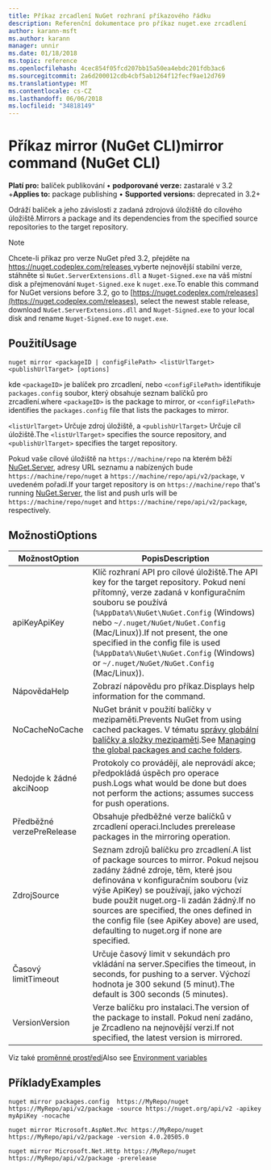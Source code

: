 ```yaml
---
title: Příkaz zrcadlení NuGet rozhraní příkazového řádku
description: Referenční dokumentace pro příkaz nuget.exe zrcadlení
author: karann-msft
ms.author: karann
manager: unnir
ms.date: 01/18/2018
ms.topic: reference
ms.openlocfilehash: 4cec854f05fcd207bb15a50ea4ebdc201fdb3ac6
ms.sourcegitcommit: 2a6d200012cdb4cbf5ab1264f12fecf9ae12d769
ms.translationtype: MT
ms.contentlocale: cs-CZ
ms.lasthandoff: 06/06/2018
ms.locfileid: "34818149"
---
```

# <a name="mirror-command-nuget-cli"></a><span data-ttu-id="13c8e-103">Příkaz mirror (NuGet CLI)</span><span class="sxs-lookup"><span data-stu-id="13c8e-103">mirror command (NuGet CLI)</span></span>

<span data-ttu-id="13c8e-104">**Platí pro:** balíček publikování &bullet; **podporované verze:** zastaralé v 3.2 +</span><span class="sxs-lookup"><span data-stu-id="13c8e-104">**Applies to:** package publishing &bullet; **Supported versions:** deprecated in 3.2+</span></span>

<span data-ttu-id="13c8e-105">Odráží balíček a jeho závislosti z zadaná zdrojová úložiště do cílového úložiště.</span><span class="sxs-lookup"><span data-stu-id="13c8e-105">Mirrors a package and its dependencies from the specified source repositories to the target repository.</span></span>

> [!NOTE]
> <span data-ttu-id="13c8e-106">Chcete-li příkaz pro verze NuGet před 3.2, přejděte na [ https://nuget.codeplex.com/releases ](https://nuget.codeplex.com/releases)vyberte nejnovější stabilní verze, stáhněte si `NuGet.ServerExtensions.dll` a `Nuget-Signed.exe` na váš místní disk a přejmenování `Nuget-Signed.exe` k `nuget.exe`.</span><span class="sxs-lookup"><span data-stu-id="13c8e-106">To enable this command for NuGet versions before 3.2, go to [https://nuget.codeplex.com/releases](https://nuget.codeplex.com/releases), select the newest stable release, download `NuGet.ServerExtensions.dll` and `Nuget-Signed.exe` to your local disk and rename `Nuget-Signed.exe` to `nuget.exe`.</span></span>

## <a name="usage"></a><span data-ttu-id="13c8e-107">Použití</span><span class="sxs-lookup"><span data-stu-id="13c8e-107">Usage</span></span>

```cli
nuget mirror <packageID | configFilePath> <listUrlTarget> <publishUrlTarget> [options]
```

<span data-ttu-id="13c8e-108">kde `<packageID>` je balíček pro zrcadlení, nebo `<configFilePath>` identifikuje `packages.config` soubor, který obsahuje seznam balíčků pro zrcadlení.</span><span class="sxs-lookup"><span data-stu-id="13c8e-108">where `<packageID>` is the package to mirror, or `<configFilePath>` identifies the `packages.config` file that lists the packages to mirror.</span></span>

<span data-ttu-id="13c8e-109">`<listUrlTarget>` Určuje zdroj úložiště, a `<publishUrlTarget>` Určuje cíl úložiště.</span><span class="sxs-lookup"><span data-stu-id="13c8e-109">The `<listUrlTarget>` specifies the source repository, and `<publishUrlTarget>` specifies the target repository.</span></span>

<span data-ttu-id="13c8e-110">Pokud vaše cílové úložiště na `https://machine/repo` na kterém běží [NuGet.Server](../hosting-packages/nuget-server.md), adresy URL seznamu a nabízených bude `https://machine/repo/nuget` a `https://machine/repo/api/v2/package`, v uvedeném pořadí.</span><span class="sxs-lookup"><span data-stu-id="13c8e-110">If your target repository is on `https://machine/repo` that's running [NuGet.Server](../hosting-packages/nuget-server.md), the list and push urls will be `https://machine/repo/nuget` and `https://machine/repo/api/v2/package`, respectively.</span></span>

## <a name="options"></a><span data-ttu-id="13c8e-111">Možnosti</span><span class="sxs-lookup"><span data-stu-id="13c8e-111">Options</span></span>

| <span data-ttu-id="13c8e-112">Možnost</span><span class="sxs-lookup"><span data-stu-id="13c8e-112">Option</span></span> | <span data-ttu-id="13c8e-113">Popis</span><span class="sxs-lookup"><span data-stu-id="13c8e-113">Description</span></span> |
| --- | --- |
| <span data-ttu-id="13c8e-114">apiKey</span><span class="sxs-lookup"><span data-stu-id="13c8e-114">ApiKey</span></span> | <span data-ttu-id="13c8e-115">Klíč rozhraní API pro cílové úložiště.</span><span class="sxs-lookup"><span data-stu-id="13c8e-115">The API key for the target repository.</span></span> <span data-ttu-id="13c8e-116">Pokud není přítomný, verze zadaná v konfiguračním souboru se používá (`%AppData%\NuGet\NuGet.Config` (Windows) nebo `~/.nuget/NuGet/NuGet.Config` (Mac/Linux)).</span><span class="sxs-lookup"><span data-stu-id="13c8e-116">If not present,  the one specified in the config file is used (`%AppData%\NuGet\NuGet.Config` (Windows) or `~/.nuget/NuGet/NuGet.Config` (Mac/Linux)).</span></span> |
| <span data-ttu-id="13c8e-117">Nápověda</span><span class="sxs-lookup"><span data-stu-id="13c8e-117">Help</span></span> | <span data-ttu-id="13c8e-118">Zobrazí nápovědu pro příkaz.</span><span class="sxs-lookup"><span data-stu-id="13c8e-118">Displays help information for the command.</span></span> |
| <span data-ttu-id="13c8e-119">NoCache</span><span class="sxs-lookup"><span data-stu-id="13c8e-119">NoCache</span></span> | <span data-ttu-id="13c8e-120">NuGet bránit v použití balíčky v mezipaměti.</span><span class="sxs-lookup"><span data-stu-id="13c8e-120">Prevents NuGet from using cached packages.</span></span> <span data-ttu-id="13c8e-121">V tématu [správy globální balíčky a složky mezipaměti](../consume-packages/managing-the-global-packages-and-cache-folders.md).</span><span class="sxs-lookup"><span data-stu-id="13c8e-121">See [Managing the global packages and cache folders](../consume-packages/managing-the-global-packages-and-cache-folders.md).</span></span> |
| <span data-ttu-id="13c8e-122">Nedojde k žádné akci</span><span class="sxs-lookup"><span data-stu-id="13c8e-122">Noop</span></span> | <span data-ttu-id="13c8e-123">Protokoly co provádějí, ale neprovádí akce; předpokládá úspěch pro operace push.</span><span class="sxs-lookup"><span data-stu-id="13c8e-123">Logs what would be done but does not perform the actions; assumes success for push operations.</span></span> |
| <span data-ttu-id="13c8e-124">Předběžné verze</span><span class="sxs-lookup"><span data-stu-id="13c8e-124">PreRelease</span></span> | <span data-ttu-id="13c8e-125">Obsahuje předběžné verze balíčků v zrcadlení operaci.</span><span class="sxs-lookup"><span data-stu-id="13c8e-125">Includes prerelease packages in the mirroring operation.</span></span> |
| <span data-ttu-id="13c8e-126">Zdroj</span><span class="sxs-lookup"><span data-stu-id="13c8e-126">Source</span></span> | <span data-ttu-id="13c8e-127">Seznam zdrojů balíčku pro zrcadlení.</span><span class="sxs-lookup"><span data-stu-id="13c8e-127">A list of package sources to mirror.</span></span> <span data-ttu-id="13c8e-128">Pokud nejsou zadány žádné zdroje, těm, které jsou definována v konfiguračním souboru (viz výše ApiKey) se používají, jako výchozí bude použit nuget.org-li zadán žádný.</span><span class="sxs-lookup"><span data-stu-id="13c8e-128">If no sources are specified, the ones defined in the config file (see ApiKey above) are used, defaulting to nuget.org if none are specified.</span></span> |
| <span data-ttu-id="13c8e-129">Časový limit</span><span class="sxs-lookup"><span data-stu-id="13c8e-129">Timeout</span></span> | <span data-ttu-id="13c8e-130">Určuje časový limit v sekundách pro vkládání na server.</span><span class="sxs-lookup"><span data-stu-id="13c8e-130">Specifies the timeout, in seconds, for pushing to a server.</span></span> <span data-ttu-id="13c8e-131">Výchozí hodnota je 300 sekund (5 minut).</span><span class="sxs-lookup"><span data-stu-id="13c8e-131">The default is 300 seconds (5 minutes).</span></span> |
| <span data-ttu-id="13c8e-132">Version</span><span class="sxs-lookup"><span data-stu-id="13c8e-132">Version</span></span> | <span data-ttu-id="13c8e-133">Verze balíčku pro instalaci.</span><span class="sxs-lookup"><span data-stu-id="13c8e-133">The version of the package to install.</span></span> <span data-ttu-id="13c8e-134">Pokud není zadáno, je Zrcadleno na nejnovější verzi.</span><span class="sxs-lookup"><span data-stu-id="13c8e-134">If not specified, the latest version is mirrored.</span></span> |

<span data-ttu-id="13c8e-135">Viz také [proměnné prostředí](cli-ref-environment-variables.md)</span><span class="sxs-lookup"><span data-stu-id="13c8e-135">Also see [Environment variables](cli-ref-environment-variables.md)</span></span>

## <a name="examples"></a><span data-ttu-id="13c8e-136">Příklady</span><span class="sxs-lookup"><span data-stu-id="13c8e-136">Examples</span></span>

```cli
nuget mirror packages.config  https://MyRepo/nuget https://MyRepo/api/v2/package -source https://nuget.org/api/v2 -apikey myApiKey -nocache

nuget mirror Microsoft.AspNet.Mvc https://MyRepo/nuget https://MyRepo/api/v2/package -version 4.0.20505.0

nuget mirror Microsoft.Net.Http https://MyRepo/nuget https://MyRepo/api/v2/package -prerelease
```
